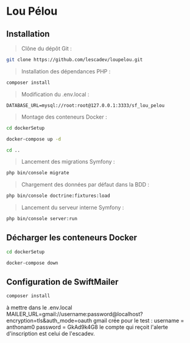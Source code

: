# Lou Pélou

## Installation
> Clône du dépôt Git :
```bash
git clone https://github.com/lescadev/loupelou.git
```
> Installation des dépendances PHP :
```bash
composer install
```
> Modification du .env.local :
```
DATABASE_URL=mysql://root:root@127.0.0.1:3333/sf_lou_pelou
```
> Montage des conteneurs Docker :
```bash
cd dockerSetup
```
```bash
docker-compose up -d
```
```bash
cd ..
```
> Lancement des migrations Symfony :
```bash
php bin/console migrate
```
> Chargement des données par défaut dans la BDD :
```bash
php bin/console doctrine:fixtures:load
```
> Lancement du serveur interne Symfony :
```bash
php bin/console server:run
```

## Décharger les conteneurs Docker
```bash
cd dockerSetup
```
```bash
docker-compose down
```
## Configuration de SwiftMailer
```bash
composer install
```
à mettre dans le .env.local
MAILER_URL=gmail://username:password@localhost?encryption=tls&auth_mode=oauth
gmail crée pour le test :
username = anthonam0 
password = GkAd9k4G8
le compte qui reçoit l'alerte d'inscription est celui de l'escadev.
